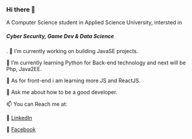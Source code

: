 ### Hi there 👋
A Computer Science student in Applied Science University, intersted in <h5>Cyber Security, Game Dev & Data Science</h5>.
🔭 I’m currently working on building JavaSE projects.

🌱 I’m currently learning Python for Back-end technology and next will be Php, Java2EE.

🌱 As for front-end i am learning more JS and ReactJS.

💬 Ask me about how to be a good developer.

📫 You can Reach me at:

  :link: <a href="https://www.linkedin.com/in/omar-eses-b68b151a9/">LinkedIn</a>

  :link: <a href="https://www.facebook.com/omar.isis/">Facebook</a>
<!--
**Omar-Eses/Omar-Eses** is a ✨ _special_ ✨ repository because its `README.md` (this file) appears on your GitHub profile.
-->
